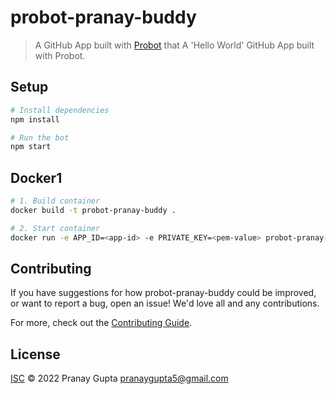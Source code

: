 # probot-pranay-buddy

> A GitHub App built with [Probot](https://github.com/probot/probot) that A &#x27;Hello World&#x27; GitHub App built with Probot.

## Setup

```sh
# Install dependencies
npm install

# Run the bot
npm start
```

## Docker1

```sh
# 1. Build container
docker build -t probot-pranay-buddy .

# 2. Start container
docker run -e APP_ID=<app-id> -e PRIVATE_KEY=<pem-value> probot-pranay-buddy
```

## Contributing

If you have suggestions for how probot-pranay-buddy could be improved, or want to report a bug, open an issue! We'd love all and any contributions.

For more, check out the [Contributing Guide](CONTRIBUTING.md).

## License

[ISC](LICENSE) © 2022 Pranay Gupta <pranaygupta5@gmail.com>
